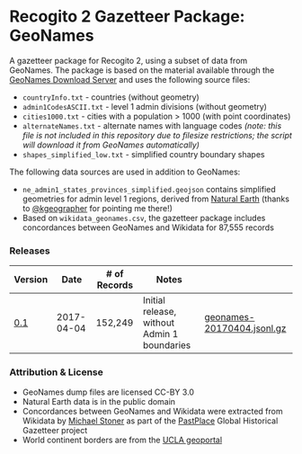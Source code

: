# Recogito 2 Gazetteer Package: GeoNames

A gazetteer package for Recogito 2, using a subset of data from GeoNames. The package is based
on the material available through the [GeoNames Download Server](http://www.geonames.org/export/)
and uses the following source files:

* `countryInfo.txt` - countries (without geometry)
* `admin1CodesASCII.txt` - level 1 admin divisions (without geometry)
* `cities1000.txt` - cities with a population > 1000 (with point coordinates)
* `alternateNames.txt` - alternate names with language codes _(note: this file is not included
  in this repository due to filesize restrictions; the script will download it from GeoNames
  automatically)_
* `shapes_simplified_low.txt` - simplified country boundary shapes

The following data sources are used in addition to GeoNames:

* `ne_admin1_states_provinces_simplified.geojson` contains simplified geometries for admin level 1
  regions, derived from [Natural Earth](http://www.naturalearthdata.com/) (thanks to [@kgeographer](http://github.com/kgeographer) for pointing me there!)
* Based on `wikidata_geonames.csv`, the gazetteer package includes concordances between GeoNames
  and Wikidata for 87,555 records

### Releases

| Version | Date       | # of Records | Notes                                       | |
|---------|------------|--------------|---------------------------------------------|-|
|[0.1](https://github.com/pelagios/recogito2-places-geonames/releases/tag/0.1)| 2017-04-04 | 152,249      | Initial release, without Admin 1 boundaries |[geonames-20170404.jsonl.gz](https://github.com/pelagios/recogito2-places-geonames/releases/download/0.1/geonames-20170404.jsonl.gz)|

### Attribution & License

* GeoNames dump files are licensed CC-BY 3.0
* Natural Earth data is in the public domain
* Concordances between GeoNames and Wikidata were extracted from Wikidata by [Michael
  Stoner](https://github.com/michaelstoner) as part of the [PastPlace](http://www.pastplace.org/)
  Global Historical Gazetteer project
* World continent borders are from the [UCLA geoportal](http://gis.ucla.edu/geodata/dataset/continent_ln)

